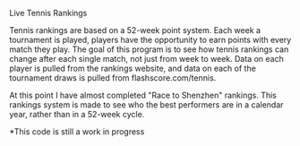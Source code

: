 Live Tennis Rankings

Tennis rankings are based on a 52-week point system. Each week a tournament is played, players have the opportunity to earn points with every match they play. The goal of this program is to see how tennis rankings can change after each single match, not just from week to week. Data on each player is pulled from the rankings website, and data on each of the tournament draws is pulled from flashscore.com/tennis.

At this point I have almost completed "Race to Shenzhen" rankings. This rankings system is made to see who the best performers are in a calendar year, rather than in a 52-week cycle.

*This code is still a work in progress

